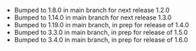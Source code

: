 - Bumped to 1.8.0 in main branch for next release 1.2.0
- Bumped to 1.14.0 in main branch for next release 1.3.0
- Bumped to 1.19.0 in main branch, in prep for release of 1.4.0
- Bumped to 3.3.0 in main branch, in prep for release of 1.5.0
- Bumped to 3.4.0 in main branch, in prep for release of 1.6.0
